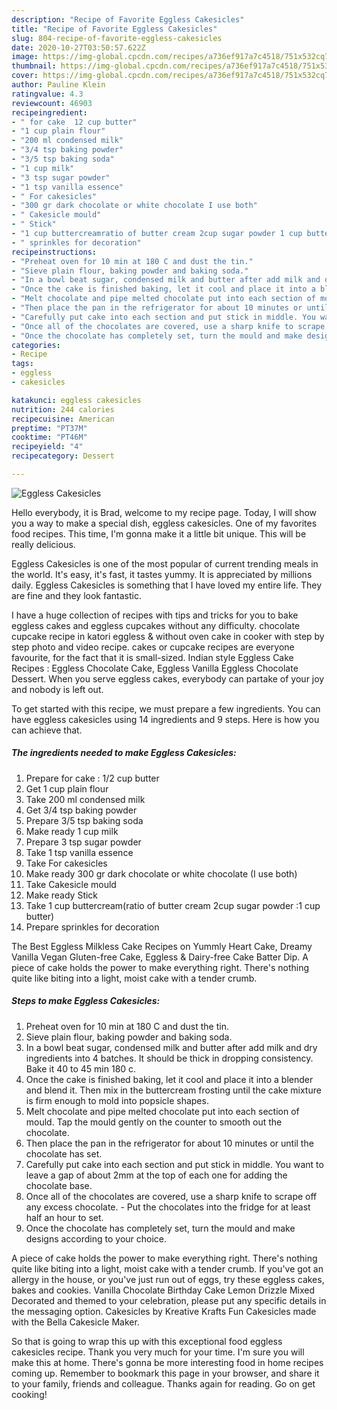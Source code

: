 ```yaml
---
description: "Recipe of Favorite Eggless Cakesicles"
title: "Recipe of Favorite Eggless Cakesicles"
slug: 804-recipe-of-favorite-eggless-cakesicles
date: 2020-10-27T03:50:57.622Z
image: https://img-global.cpcdn.com/recipes/a736ef917a7c4518/751x532cq70/eggless-cakesicles-recipe-main-photo.jpg
thumbnail: https://img-global.cpcdn.com/recipes/a736ef917a7c4518/751x532cq70/eggless-cakesicles-recipe-main-photo.jpg
cover: https://img-global.cpcdn.com/recipes/a736ef917a7c4518/751x532cq70/eggless-cakesicles-recipe-main-photo.jpg
author: Pauline Klein
ratingvalue: 4.3
reviewcount: 46903
recipeingredient:
- " for cake  12 cup butter"
- "1 cup plain flour"
- "200 ml condensed milk"
- "3/4 tsp baking powder"
- "3/5 tsp baking soda"
- "1 cup milk"
- "3 tsp sugar powder"
- "1 tsp vanilla essence"
- " For cakesicles"
- "300 gr dark chocolate or white chocolate I use both"
- " Cakesicle mould"
- " Stick"
- "1 cup buttercreamratio of butter cream 2cup sugar powder 1 cup butter"
- " sprinkles for decoration"
recipeinstructions:
- "Preheat oven for 10 min at 180 C and dust the tin."
- "Sieve plain flour, baking powder and baking soda."
- "In a bowl beat sugar, condensed milk and butter after add milk and dry ingredients into 4 batches. It should be thick in dropping consistency. Bake it 40 to 45 min 180 c."
- "Once the cake is finished baking, let it cool and place it into a blender and blend it. Then mix in the buttercream frosting until the cake mixture is firm enough to mold into popsicle shapes."
- "Melt chocolate and pipe melted chocolate put into each section of mould. Tap the mould gently on the counter to smooth out the chocolate."
- "Then place the pan in the refrigerator for about 10 minutes or until the chocolate has set."
- "Carefully put cake into each section and put stick in middle. You want to leave a gap of about 2mm at the top of each one for adding the chocolate base."
- "Once all of the chocolates are covered, use a sharp knife to scrape off any excess chocolate. Put the chocolates into the fridge for at least half an hour to set."
- "Once the chocolate has completely set, turn the mould and make designs according to your choice."
categories:
- Recipe
tags:
- eggless
- cakesicles

katakunci: eggless cakesicles 
nutrition: 244 calories
recipecuisine: American
preptime: "PT37M"
cooktime: "PT46M"
recipeyield: "4"
recipecategory: Dessert

---
```



![Eggless Cakesicles](https://img-global.cpcdn.com/recipes/a736ef917a7c4518/751x532cq70/eggless-cakesicles-recipe-main-photo.jpg)

Hello everybody, it is Brad, welcome to my recipe page. Today, I will show you a way to make a special dish, eggless cakesicles. One of my favorites food recipes. This time, I'm gonna make it a little bit unique. This will be really delicious.

Eggless Cakesicles is one of the most popular of current trending meals in the world. It's easy, it's fast, it tastes yummy. It is appreciated by millions daily. Eggless Cakesicles is something that I have loved my entire life. They are fine and they look fantastic.

I have a huge collection of recipes with tips and tricks for you to bake eggless cakes and eggless cupcakes without any difficulty. chocolate cupcake recipe in katori eggless &amp; without oven cake in cooker with step by step photo and video recipe. cakes or cupcake recipes are everyone favourite, for the fact that it is small-sized. Indian style Eggless Cake Recipes : Eggless Chocolate Cake, Eggless Vanilla Eggless Chocolate Dessert. When you serve eggless cakes, everybody can partake of your joy and nobody is left out.


To get started with this recipe, we must prepare a few ingredients. You can have eggless cakesicles using 14 ingredients and 9 steps. Here is how you can achieve that.

<!--inarticleads1-->

##### The ingredients needed to make Eggless Cakesicles:

1. Prepare  for cake : 1/2 cup butter
1. Get 1 cup plain flour
1. Take 200 ml condensed milk
1. Get 3/4 tsp baking powder
1. Prepare 3/5 tsp baking soda
1. Make ready 1 cup milk
1. Prepare 3 tsp sugar powder
1. Take 1 tsp vanilla essence
1. Take  For cakesicles
1. Make ready 300 gr dark chocolate or white chocolate (I use both)
1. Take  Cakesicle mould
1. Make ready  Stick
1. Take 1 cup buttercream(ratio of butter cream 2cup sugar powder :1 cup butter)
1. Prepare  sprinkles for decoration


The Best Eggless Milkless Cake Recipes on Yummly Heart Cake, Dreamy Vanilla Vegan Gluten-free Cake, Eggless &amp; Dairy-free Cake Batter Dip. A piece of cake holds the power to make everything right. There&#39;s nothing quite like biting into a light, moist cake with a tender crumb. 

<!--inarticleads2-->

##### Steps to make Eggless Cakesicles:

1. Preheat oven for 10 min at 180 C and dust the tin.
1. Sieve plain flour, baking powder and baking soda.
1. In a bowl beat sugar, condensed milk and butter after add milk and dry ingredients into 4 batches. It should be thick in dropping consistency. Bake it 40 to 45 min 180 c.
1. Once the cake is finished baking, let it cool and place it into a blender and blend it. Then mix in the buttercream frosting until the cake mixture is firm enough to mold into popsicle shapes.
1. Melt chocolate and pipe melted chocolate put into each section of mould. Tap the mould gently on the counter to smooth out the chocolate.
1. Then place the pan in the refrigerator for about 10 minutes or until the chocolate has set.
1. Carefully put cake into each section and put stick in middle. You want to leave a gap of about 2mm at the top of each one for adding the chocolate base.
1. Once all of the chocolates are covered, use a sharp knife to scrape off any excess chocolate. - Put the chocolates into the fridge for at least half an hour to set.
1. Once the chocolate has completely set, turn the mould and make designs according to your choice.


A piece of cake holds the power to make everything right. There&#39;s nothing quite like biting into a light, moist cake with a tender crumb. If you&#39;ve got an allergy in the house, or you&#39;ve just run out of eggs, try these eggless cakes, bakes and cookies. Vanilla Chocolate Birthday Cake Lemon Drizzle Mixed Decorated and themed to your celebration, please put any specific details in the messaging option. Cakesicles by Kreative Krafts Fun Cakesicles made with the Bella Cakesicle Maker. 

So that is going to wrap this up with this exceptional food eggless cakesicles recipe. Thank you very much for your time. I'm sure you will make this at home. There's gonna be more interesting food in home recipes coming up. Remember to bookmark this page in your browser, and share it to your family, friends and colleague. Thanks again for reading. Go on get cooking!
